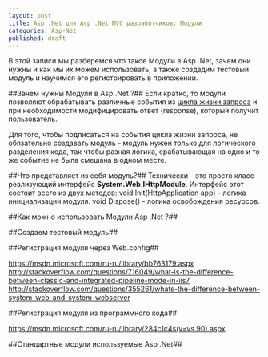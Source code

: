 ```yaml
---
layout: post
title: Asp .Net для Asp .Net MVC разработчиков: Модули
categories: Asp-Net
published: draft
---
```


В этой записи мы разберемся что такое Модули в Asp .Net, зачем они нужны и как мы их можем использовать, а также создадим тестовый модуль и научимся его регистрировать в приложении.

##Зачем нужны Модули в Asp .Net ?##
Если кратко, то модули позволяют обрабатывать различные события из [цикла жизни запроса]() и при необходимости модифицировать ответ (response), который получит пользователь.

Для того, чтобы подписаться на события цикла жизни запроса, не обязательно создавать модуль - модуль нужен только для логического разделения кода, так чтобы разная логика, срабатывающая на одно и то же событие не была смешана в одном месте.

##Что представляет из себя модуль?##
Технически - это просто класс реализующий интерфейс **System.Web.IHttpModule**.
Интерфейс этот состоит всего из двух методов:
void Init(HttpApplication app) - логика инициализации модуля.
void Dispose() - логика освобождения ресурсов.

##Как можно использовать Модули Asp .Net ?##

##Создаем тестовый модуль##

##Регистрация модуля через Web.config##

https://msdn.microsoft.com/ru-ru/library/bb763179.aspx
http://stackoverflow.com/questions/716049/what-is-the-difference-between-classic-and-integrated-pipeline-mode-in-iis7
http://stackoverflow.com/questions/355261/whats-the-difference-between-system-web-and-system-webserver

##Регистрация модуля из программного кода##

https://msdn.microsoft.com/ru-ru/library/284c1c4s(v=vs.90).aspx

##Стандартные модули используемые Asp .Net##

